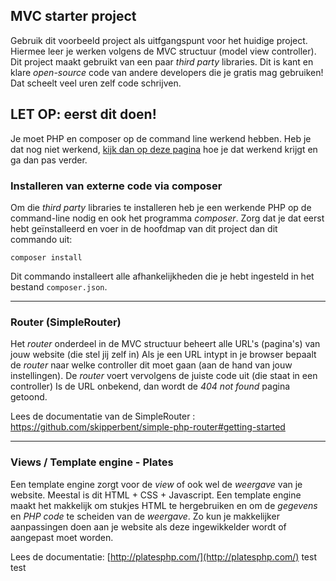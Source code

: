 ## MVC starter project

Gebruik dit voorbeeld project als uitfgangspunt voor het huidige project. Hiermee leer je werken volgens de MVC structuur (model view controller).
Dit project maakt gebruikt van een paar *third party* libraries. Dit is kant en klare *open-source* code van andere developers die je gratis mag gebruiken! Dat scheelt veel uren zelf code schrijven.

## LET OP: eerst dit doen!
Je moet PHP en composer op de command line werkend hebben. 
Heb je dat nog niet werkend, [kijk dan op deze pagina](http://bap.mediadeveloper.amsterdam/md1/periode-4/opdrachten/13-php-en-composer-installatie/) hoe je dat werkend krijgt en ga dan pas verder.

### Installeren van externe code via composer
Om die *third party* libraries te installeren heb je een werkende PHP op de command-line nodig en ook het programma *composer*.
Zorg dat je dat eerst hebt geïnstalleerd en voer in de hoofdmap van dit project dan dit commando uit:  

```composer install```

Dit commando installeert alle afhankelijkheden die je hebt ingesteld in het bestand ```composer.json```.
 
---

### Router (SimpleRouter)
Het *router* onderdeel in de MVC structuur beheert alle URL's (pagina's) van jouw website (die stel jij zelf in) 
Als je een URL intypt in je browser bepaalt de *router* naar welke controller dit moet gaan (aan de hand van jouw instellingen).
De *router* voert vervolgens de juiste code uit (die staat in een controller) 
Is de URL onbekend, dan wordt de *404 not found* pagina getoond.  

Lees de documentatie van de SimpleRouter : https://github.com/skipperbent/simple-php-router#getting-started

---

### Views / Template engine - Plates
Een template engine zorgt voor de *view* of ook wel de *weergave* van je website. Meestal is dit HTML + CSS + Javascript.
Een template engine maakt het makkelijk om stukjes HTML te hergebruiken en om de *gegevens* en *PHP code* te scheiden van de *weergave*.
Zo kun je makkelijker aanpassingen doen aan je website als deze ingewikkelder wordt of aangepast moet worden.
  
Lees de documentatie: [http://platesphp.com/](http://platesphp.com/)
test test 
 
 
 